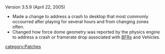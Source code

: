 Version 3.5.9 (April 22, 2005)

- Made a change to address a crash to desktop that most commonly
  occourred after playing for several hours and from changing zones
  often.
- Changed how force dome geometry was reported by the physics engine
  to address a crash or framerate drop associated with
  [BFRs](../vehicles/BattleFrame_Robotics.md) and Vehicles.

[category:Patches](category:Patches.md)
